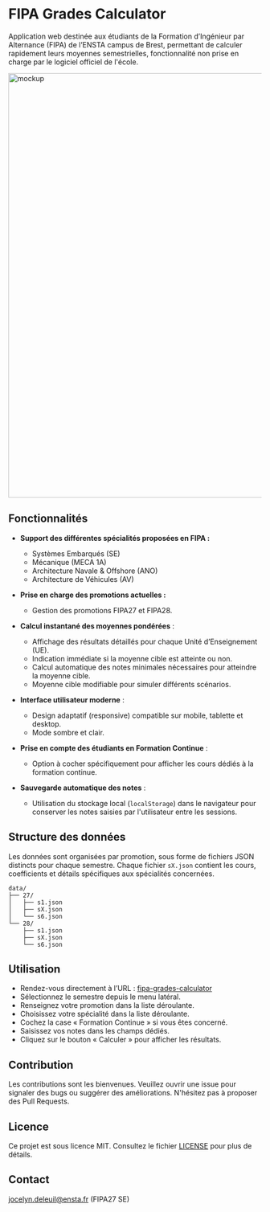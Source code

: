 # FIPA Grades Calculator

Application web destinée aux étudiants de la Formation d’Ingénieur par Alternance (FIPA) de l’ENSTA campus de Brest, permettant de calculer rapidement leurs moyennes semestrielles, fonctionnalité non prise en charge par le logiciel officiel de l'école.

<img width="1920" height="845" alt="mockup" src="https://github.com/user-attachments/assets/9b7e7ab6-ed62-49c6-a0d4-a08a07842ae2" />

## Fonctionnalités

* **Support des différentes spécialités proposées en FIPA :**
  * Systèmes Embarqués (SE)
  * Mécanique (MECA 1A)
  * Architecture Navale & Offshore (ANO)
  * Architecture de Véhicules (AV)

* **Prise en charge des promotions actuelles :**
  * Gestion des promotions FIPA27 et FIPA28.

* **Calcul instantané des moyennes pondérées** :

  * Affichage des résultats détaillés pour chaque Unité d’Enseignement (UE).
  * Indication immédiate si la moyenne cible est atteinte ou non.
  * Calcul automatique des notes minimales nécessaires pour atteindre la moyenne cible.
  * Moyenne cible modifiable pour simuler différents scénarios.

* **Interface utilisateur moderne** :

  * Design adaptatif (responsive) compatible sur mobile, tablette et desktop.
  * Mode sombre et clair.

* **Prise en compte des étudiants en Formation Continue** :

  * Option à cocher spécifiquement pour afficher les cours dédiés à la formation continue.
 
* **Sauvegarde automatique des notes** :

  * Utilisation du stockage local (`localStorage`) dans le navigateur pour conserver les notes saisies par l'utilisateur entre les sessions.

## Structure des données

Les données sont organisées par promotion, sous forme de fichiers JSON distincts pour chaque semestre. Chaque fichier `sX.json` contient les cours, coefficients et détails spécifiques aux spécialités concernées.

```
data/
├── 27/
│   ├── s1.json
│   ├── sX.json
│   └── s6.json
└── 28/
    ├── s1.json
    ├── sX.json
    └── s6.json
```

## Utilisation

* Rendez-vous directement à l’URL : [fipa-grades-calculator](https://lilblueyes.github.io/fipa-grades-calculator/)
* Sélectionnez le semestre depuis le menu latéral.
* Renseignez votre promotion dans la liste déroulante.
* Choisissez votre spécialité dans la liste déroulante.
* Cochez la case « Formation Continue » si vous êtes concerné.
* Saisissez vos notes dans les champs dédiés.
* Cliquez sur le bouton « Calculer » pour afficher les résultats.

## Contribution

Les contributions sont les bienvenues. Veuillez ouvrir une issue pour signaler des bugs ou suggérer des améliorations. N'hésitez pas à proposer des Pull Requests.

## Licence

Ce projet est sous licence MIT. Consultez le fichier [LICENSE](LICENSE) pour plus de détails.

## Contact

jocelyn.deleuil@ensta.fr (FIPA27 SE)
